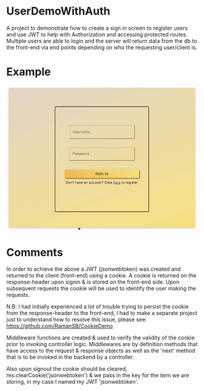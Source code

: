 # UserDemoWithAuth
A project to demonstrate how to create a sign in screen to register users and use JWT to help with Authorization and accessing protected routes. Multiple users are able to login and the server will return data from the db to the front-end via end points depending on who the requesting user/client is.

# Example
![Demonstrating UserAuthentication & Checking CurrentUSer via JWT](https://github.com/RamanSB/UserDemoWithAuth/blob/master/client/public/user-auth-demo.gif)


# Comments
In order to achieve the above a JWT (jsonwebtoken) was created and returned to the client (front-end) using a cookie. A cookie is returned on the response-header upon signin & is stored on the front-end side. Upon subsequent requests the cookie will be used to identify the user making the requests. 

N.B: I had initially experienced a lot of trouble trying to persist the cookie from the response-header to the front-end, I had to make a separate project just to understand how to resolve this issue, please see: https://github.com/RamanSB/CookieDemo

Middleware functions are created & used to verify the validity of the cookie prior to invoking controller logic. Middlewares are by definition methods that have access to the request & response objects as well as the 'next' method that is to be invoked in the backend by a controller.

Also upon signout the cookie should be cleared, res.clearCookie('jsonwebtoken') & we pass in the key for the item we are storing, in my case I named my JWT 'jsonwebtoken'.
